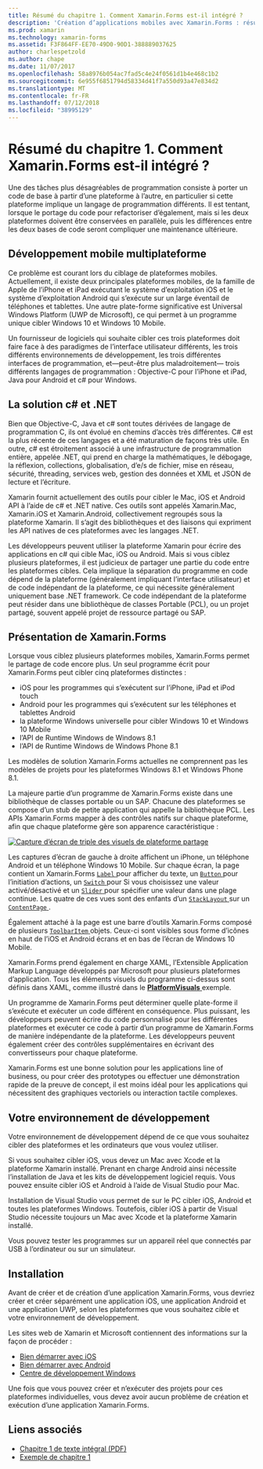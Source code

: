 ```yaml
---
title: Résumé du chapitre 1. Comment Xamarin.Forms est-il intégré ?
description: 'Création d’applications mobiles avec Xamarin.Forms : résumé du chapitre 1. Comment Xamarin.Forms est-il intégré ?'
ms.prod: xamarin
ms.technology: xamarin-forms
ms.assetid: F3F864FF-EE70-49D0-90D1-388889037625
author: charlespetzold
ms.author: chape
ms.date: 11/07/2017
ms.openlocfilehash: 58a8976b054ac7fad5c4e24f0561d1b4e468c1b2
ms.sourcegitcommit: 6e955f6851794d58334d41f7a550d93a47e834d2
ms.translationtype: MT
ms.contentlocale: fr-FR
ms.lasthandoff: 07/12/2018
ms.locfileid: "38995129"
---
```

# <a name="summary-of-chapter-1-how-does-xamarinforms-fit-in"></a>Résumé du chapitre 1. Comment Xamarin.Forms est-il intégré ?

Une des tâches plus désagréables de programmation consiste à porter un code de base à partir d’une plateforme à l’autre, en particulier si cette plateforme implique un langage de programmation différents. Il est tentant, lorsque le portage du code pour refactoriser d’également, mais si les deux plateformes doivent être conservées en parallèle, puis les différences entre les deux bases de code seront compliquer une maintenance ultérieure.

## <a name="cross-platform-mobile-development"></a>Développement mobile multiplateforme

Ce problème est courant lors du ciblage de plateformes mobiles. Actuellement, il existe deux principales plateformes mobiles, de la famille de Apple de l’iPhone et iPad exécutant le système d’exploitation iOS et le système d’exploitation Android qui s’exécute sur un large éventail de téléphones et tablettes. Une autre plate-forme significative est Universal Windows Platform (UWP de Microsoft), ce qui permet à un programme unique cibler Windows 10 et Windows 10 Mobile.

Un fournisseur de logiciels qui souhaite cibler ces trois plateformes doit faire face à des paradigmes de l’interface utilisateur différents, les trois différents environnements de développement, les trois différentes interfaces de programmation, et&mdash;peut-être plus maladroitement&mdash; trois différents langages de programmation : Objective-C pour l’iPhone et iPad, Java pour Android et c# pour Windows.

## <a name="the-c-and-net-solution"></a>La solution c# et .NET

Bien que Objective-C, Java et c# sont toutes dérivées de langage de programmation C, ils ont évolué en chemins d’accès très différentes. C# est la plus récente de ces langages et a été maturation de façons très utile. En outre, c# est étroitement associé à une infrastructure de programmation entière, appelée .NET, qui prend en charge la mathématiques, le débogage, la réflexion, collections, globalisation, d’e/s de fichier, mise en réseau, sécurité, threading, services web, gestion des données et XML et JSON de lecture et l’écriture.

Xamarin fournit actuellement des outils pour cibler le Mac, iOS et Android API à l’aide de c# et .NET native. Ces outils sont appelés Xamarin.Mac, Xamarin.iOS et Xamarin.Android, collectivement regroupés sous la plateforme Xamarin. Il s’agit des bibliothèques et des liaisons qui expriment les API natives de ces plateformes avec les langages .NET.

Les développeurs peuvent utiliser la plateforme Xamarin pour écrire des applications en c# qui cible Mac, iOS ou Android. Mais si vous ciblez plusieurs plateformes, il est judicieux de partager une partie du code entre les plateformes cibles. Cela implique la séparation du programme en code dépend de la plateforme (généralement impliquant l’interface utilisateur) et de code indépendant de la plateforme, ce qui nécessite généralement uniquement base .NET framework. Ce code indépendant de la plateforme peut résider dans une bibliothèque de classes Portable (PCL), ou un projet partagé, souvent appelé projet de ressource partagé ou SAP.

## <a name="introducing-xamarinforms"></a>Présentation de Xamarin.Forms

Lorsque vous ciblez plusieurs plateformes mobiles, Xamarin.Forms permet le partage de code encore plus. Un seul programme écrit pour Xamarin.Forms peut cibler cinq plateformes distinctes :

- iOS pour les programmes qui s’exécutent sur l’iPhone, iPad et iPod touch
- Android pour les programmes qui s’exécutent sur les téléphones et tablettes Android
- la plateforme Windows universelle pour cibler Windows 10 et Windows 10 Mobile
- l’API de Runtime Windows de Windows 8.1
- l’API de Runtime Windows de Windows Phone 8.1

Les modèles de solution Xamarin.Forms actuelles ne comprennent pas les modèles de projets pour les plateformes Windows 8.1 et Windows Phone 8.1.

La majeure partie d’un programme de Xamarin.Forms existe dans une bibliothèque de classes portable ou un SAP. Chacune des plateformes se compose d’un stub de petite application qui appelle la bibliothèque PCL. Les APIs Xamarin.Forms mapper à des contrôles natifs sur chaque plateforme, afin que chaque plateforme gère son apparence caractéristique :

[![Capture d’écran de triple des visuels de plateforme partage](images/ch01fg03-small.png "contrôles Xamarin.Forms sur chaque plateforme")](images/ch01fg03-large.png#lightbox "contrôles Xamarin.Forms sur chaque plateforme")

Les captures d’écran de gauche à droite affichent un iPhone, un téléphone Android et un téléphone Windows 10 Mobile. Sur chaque écran, la page contient un Xamarin.Forms [ `Label` ](xref:Xamarin.Forms.Label) pour afficher du texte, un [ `Button` ](xref:Xamarin.Forms.Button) pour l’initiation d’actions, un [ `Switch` ](xref:Xamarin.Forms.Switch) pour Si vous choisissez une valeur activé/désactivé et un [ `Slider` ](xref:Xamarin.Forms.Slider) pour spécifier une valeur dans une plage continue. Les quatre de ces vues sont des enfants d’un [ `StackLayout` ](xref:Xamarin.Forms.StackLayout) sur un [ `ContentPage` ](xref:Xamarin.Forms.ContentPage).

Également attaché à la page est une barre d’outils Xamarin.Forms composé de plusieurs [ `ToolbarItem` ](xref:Xamarin.Forms.ToolbarItem) objets. Ceux-ci sont visibles sous forme d’icônes en haut de l’iOS et Android écrans et en bas de l’écran de Windows 10 Mobile.

Xamarin.Forms prend également en charge XAML, l’Extensible Application Markup Language développés par Microsoft pour plusieurs plateformes d’application. Tous les éléments visuels du programme ci-dessus sont définis dans XAML, comme illustré dans le [ **PlatformVisuals** ](https://github.com/xamarin/xamarin-forms-book-samples/tree/master/Chapter01/PlatformVisuals) exemple.

Un programme de Xamarin.Forms peut déterminer quelle plate-forme il s’exécute et exécuter un code différent en conséquence. Plus puissant, les développeurs peuvent écrire du code personnalisé pour les différentes plateformes et exécuter ce code à partir d’un programme de Xamarin.Forms de manière indépendante de la plateforme. Les développeurs peuvent également créer des contrôles supplémentaires en écrivant des convertisseurs pour chaque plateforme.

Xamarin.Forms est une bonne solution pour les applications line of business, ou pour créer des prototypes ou effectuer une démonstration rapide de la preuve de concept, il est moins idéal pour les applications qui nécessitent des graphiques vectoriels ou interaction tactile complexes.

## <a name="your-development-environment"></a>Votre environnement de développement

Votre environnement de développement dépend de ce que vous souhaitez cibler des plateformes et les ordinateurs que vous voulez utiliser.

Si vous souhaitez cibler iOS, vous devez un Mac avec Xcode et la plateforme Xamarin installé. Prenant en charge Android ainsi nécessite l’installation de Java et les kits de développement logiciel requis. Vous pouvez ensuite cibler iOS et Android à l’aide de Visual Studio pour Mac.

Installation de Visual Studio vous permet de sur le PC cibler iOS, Android et toutes les plateformes Windows. Toutefois, cibler iOS à partir de Visual Studio nécessite toujours un Mac avec Xcode et la plateforme Xamarin installé.

Vous pouvez tester les programmes sur un appareil réel que connectés par USB à l’ordinateur ou sur un simulateur.

## <a name="installation"></a>Installation

Avant de créer et de création d’une application Xamarin.Forms, vous devriez créer et créer séparément une application iOS, une application Android et une application UWP, selon les plateformes que vous souhaitez cible et votre environnement de développement.

Les sites web de Xamarin et Microsoft contiennent des informations sur la façon de procéder :

- [Bien démarrer avec iOS](~/ios/get-started/index.md)
- [Bien démarrer avec Android](~/android/get-started/index.md)
- [Centre de développement Windows](http://dev.windows.com)

Une fois que vous pouvez créer et n’exécuter des projets pour ces plateformes individuelles, vous devez avoir aucun problème de création et exécution d’une application Xamarin.Forms.



## <a name="related-links"></a>Liens associés

- [Chapitre 1 de texte intégral (PDF)](https://download.xamarin.com/developer/xamarin-forms-book/XamarinFormsBook-Ch01-Apr2016.pdf)
- [Exemple de chapitre 1](https://github.com/xamarin/xamarin-forms-book-samples/tree/master/Chapter01)
